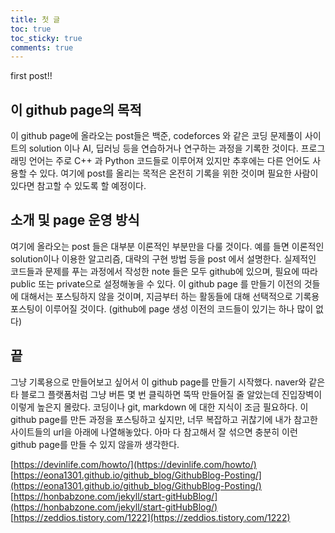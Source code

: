```yaml
---
title: 첫 글
toc: true
toc_sticky: true
comments: true
---
```


first post!!  
## 이 github page의 목적
이 github page에 올라오는 post들은 백준, codeforces 와 같은 코딩 문제풀이 사이트의 solution 이나 AI, 딥러닝 등을 연습하거나 연구하는 과정을 기록한 것이다. 프로그래밍 언어는 주로 C++ 과 Python 코드들로 이루어져 있지만 추후에는 다른 언어도 사용할 수 있다. 여기에 post를 올리는 목적은 온전히 기록을 위한 것이며 필요한 사람이 있다면 참고할 수 있도록 할 예정이다.
## 소개 및 page 운영 방식
여기에 올라오는 post 들은 대부분 이론적인 부분만을 다룰 것이다. 예를 들면 이론적인 solution이나 이용한 알고리즘, 대략의 구현 방법 등을 post 에서 설명한다. 실제적인 코드들과 문제를 푸는 과정에서 작성한 note 들은 모두 github에 있으며, 필요에 따라 public 또는 private으로 설정해놓을 수 있다.
이 github page 를 만들기 이전의 것들에 대해서는 포스팅하지 않을 것이며, 지금부터 하는 활동들에 대해 선택적으로 기록용 포스팅이 이루어질 것이다. (github에 page 생성 이전의 코드들이 있기는 하나 많이 없다)
## 끝
그냥 기록용으로 만들어보고 싶어서 이 github page를 만들기 시작했다. naver와 같은 타 블로그 플랫폼처럼 그냥 버튼 몇 번 클릭하면 뚝딱 만들어질 줄 알았는데 진입장벽이 이렇게 높은지 몰랐다. 코딩이나 git, markdown 에 대한 지식이 조금 필요하다. 이 github page를 만든 과정을 포스팅하고 싶지만, 너무 복잡하고 귀찮기에 내가 참고한 사이트들의 url을 아래에 나열해놓았다. 아마 다 참고해서 잘 섞으면 충분히 이런 github page를 만들 수 있지 않을까 생각한다.

[https://devinlife.com/howto/](https://devinlife.com/howto/)
[https://eona1301.github.io/github_blog/GithubBlog-Posting/](https://eona1301.github.io/github_blog/GithubBlog-Posting/)
[https://honbabzone.com/jekyll/start-gitHubBlog/](https://honbabzone.com/jekyll/start-gitHubBlog/)
[https://zeddios.tistory.com/1222](https://zeddios.tistory.com/1222)
